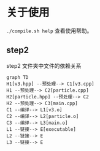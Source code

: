 # 关于使用

`./compile.sh help` 查看使用帮助。

## step2

step2 文件夹中文件的依赖关系

```mermaid
graph TD
H1[v3.hpp] --预处理--> C1[v3.cpp]
H1 --预处理--> C2[particle.cpp]
H2[particle.hpp] --预处理--> C2
H2 --预处理--> C3[main.cpp]
C1 --编译--> L1[v3.o]
C2 --编译--> L2[particle.o]
C3 --编译--> L3[main.o]
L1 --链接--> E[executable]
L2 --链接--> E
L3 --链接--> E
```